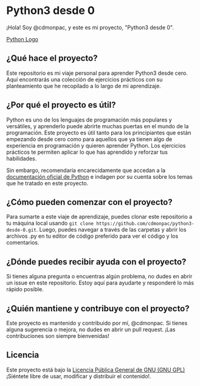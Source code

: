 # Python3 desde 0

¡Hola! Soy @cdmonpac, y este es mi proyecto, "Python3 desde 0". 

[Python Logo](https://github.com/cdmonpac/python3-desde-0/assets/127354610/abad8759-f3f5-4c2b-8685-28792432cd73)

## ¿Qué hace el proyecto?

Este repositorio es mi viaje personal para aprender Python3 desde cero. Aquí encontrarás una colección de ejercicios prácticos con su planteamiento que he recopilado a lo largo de mi aprendizaje.

## ¿Por qué el proyecto es útil?

Python es uno de los lenguajes de programación más populares y versátiles, y aprenderlo puede abrirte muchas puertas en el mundo de la programación. Este proyecto es útil tanto para los principiantes que están empezando desde cero como para aquellos que ya tienen algo de experiencia en programación y quieren aprender Python. Los ejercicios prácticos te permiten aplicar lo que has aprendido y reforzar tus habilidades.

Sin embargo, recomendaría encarecidamente que accedan a la [documentación oficial de Python](https://docs.python.org/es/3/contents.html) e indagen por su cuenta sobre los temas que he tratado en este proyecto.

## ¿Cómo pueden comenzar con el proyecto?

Para sumarte a este viaje de aprendizaje, puedes clonar este repositorio a tu máquina local usando `git clone https://github.com/cdmonpac/python3-desde-0.git`. Luego, puedes navegar a través de las carpetas y abrir los archivos .py en tu editor de código preferido para ver el código y los comentarios.

## ¿Dónde puedes recibir ayuda con el proyecto?

Si tienes alguna pregunta o encuentras algún problema, no dudes en abrir un issue en este repositorio. Estoy aquí para ayudarte y responderé lo más rápido posible.

## ¿Quién mantiene y contribuye con el proyecto?

Este proyecto es mantenido y contribuido por mí, @cdmonpac. Si tienes alguna sugerencia o mejora, no dudes en abrir un pull request. ¡Las contribuciones son siempre bienvenidas!

## Licencia

Este proyecto está bajo la [Licencia Pública General de GNU (GNU GPL)](LICENSE) ¡Siéntete libre de usar, modificar y distribuir el contenido!.
